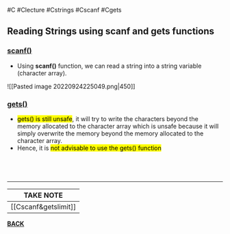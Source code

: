 #C #Clecture #Cstrings #Cscanf #Cgets
## Reading Strings using scanf and gets functions
### [scanf()](Cscanf.md)
- Using **scanf()** function, we can read a string into a string variable (character array).

![[Pasted image 20220924225049.png|450]]
### [gets()](Cgets)
- <mark class="hltr-lightred">gets() is still unsafe</mark>, it will try to write the characters beyond the memory allocated to the character array which is unsafe because it will simply overwrite the memory beyond the memory allocated to the character array.
- Hence, it is <mark class="hltr-lightred">not advisable to use the gets() function</mark>

<br>

# 
---
| TAKE NOTE            |
| -------------------- |
| [[Cscanf&getslimit]] |

**[BACK](Cstrings)**